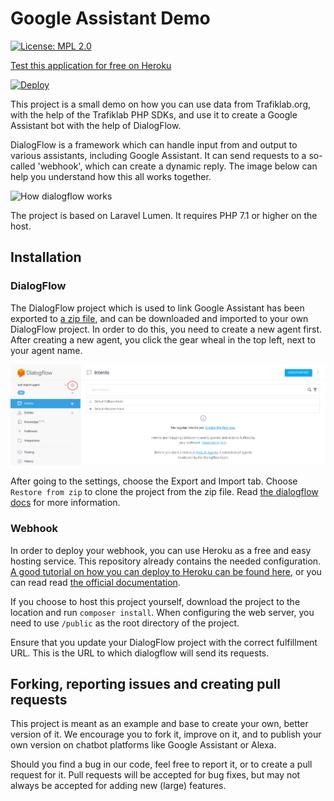 # Google Assistant Demo
[![License: MPL 2.0](https://img.shields.io/badge/License-MPL%202.0-brightgreen.svg)](https://opensource.org/licenses/MPL-2.0)

[Test this application for free on Heroku](https://heroku.com/deploy)

[![Deploy](https://www.herokucdn.com/deploy/button.svg)](https://heroku.com/deploy)

This project is a small demo on how you can use data from Trafiklab.org, with the help of the Trafiklab PHP SDKs, 
and use it to create a Google Assistant bot with the help of DialogFlow.

DialogFlow is a framework which can handle input from and output to various assistants, including Google Assistant. It
can send requests to a so-called 'webhook', which can create a dynamic reply. The image below can help you understand
how this all works together.

![How dialogflow works](https://codelabs.developers.google.com/codelabs/actions-1/img/dd9b9b73a367c4a6.png)

The project is based on Laravel Lumen. It requires PHP 7.1 or higher on the host.

## Installation

### DialogFlow

The DialogFlow project which is used to link Google Assistant has been exported to 
[a zip file](https://raw.githubusercontent.com/trafiklab/google-assistant-demo/master/docs/dialogflow-stockholm-public-transport.zip), 
and can be downloaded and imported to your own DialogFlow project. In order to do this, you need to create a new agent first.
After creating a new agent, you click the gear wheal in the top left, next to your agent name.

![Dialogflow settings](https://raw.githubusercontent.com/trafiklab/google-assistant-demo/master/docs/dialogflow-settings.png)

After going to the settings, choose the Export and Import tab. Choose `Restore from zip` to clone the project from the zip file.
Read [the dialogflow docs](https://dialogflow.com/docs/agents/export-import-restore) for more information.
 
 
### Webhook
In order to deploy your webhook, you can use Heroku as a free and easy hosting service. This repository already contains 
the needed configuration. [A good tutorial on how you can deploy to Heroku can be found here](https://github.com/dwyl/learn-heroku),
 or you can read read [the official documentation](https://devcenter.heroku.com/articles/github-integration).
 
If you choose to host this project yourself, download the project to the location and run `composer install`. When configuring
 the web server, you need to use `/public` as the root directory of the project.

Ensure that you update your DialogFlow project with the correct fulfillment URL. This is the URL to which dialogflow will send
its requests.

## Forking, reporting issues and creating pull requests

This project is meant as an example and base to create your own, better version of it.
We encourage you to fork it, improve on it, and to publish your own version on chatbot platforms like Google Assistant or Alexa. 

Should you find a bug in our code, feel free to report it, or to create a pull request for it. Pull requests will be accepted for
bug fixes, but may not always be accepted for adding new (large) features.   
